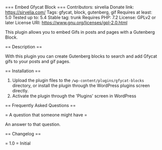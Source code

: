 === Embed Gfycat Block ===
Contributors: sirvelia
Donate link: https://sirvelia.com/
Tags: gfycat, block, gutenberg, gif
Requires at least: 5.0
Tested up to: 5.4
Stable tag: trunk
Requires PHP: 7.2
License: GPLv2 or later
License URI: https://www.gnu.org/licenses/gpl-2.0.html

This plugin allows you to embed Gifs in posts and pages with a Gutenberg Block.

== Description ==

With this plugin you can create Gutenberg blocks to search and add Gfycat gifs to your posts and gif pages.

== Installation ==

1. Upload the plugin files to the `/wp-content/plugins/gfycat-blocks` directory, or install the plugin through the WordPress plugins screen directly.
2. Activate the plugin through the 'Plugins' screen in WordPress

== Frequently Asked Questions ==

= A question that someone might have =

An answer to that question.

== Changelog ==

= 1.0 =
Initial
